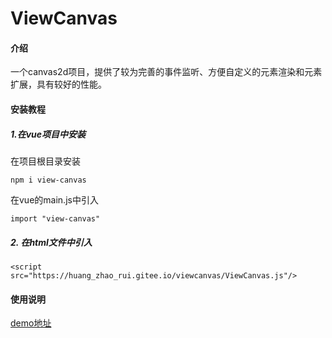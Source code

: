 # ViewCanvas

#### 介绍
一个canvas2d项目，提供了较为完善的事件监听、方便自定义的元素渲染和元素扩展，具有较好的性能。


#### 安装教程

##### 1.在vue项目中安装  
在项目根目录安装
```
npm i view-canvas
```
在vue的main.js中引入
```
import "view-canvas"
```
##### 2. 在html文件中引入
```
<script src="https://huang_zhao_rui.gitee.io/viewcanvas/ViewCanvas.js"/>
```

#### 使用说明
[ demo地址 ](https://huang_zhao_rui.gitee.io/viewcanvas/)
